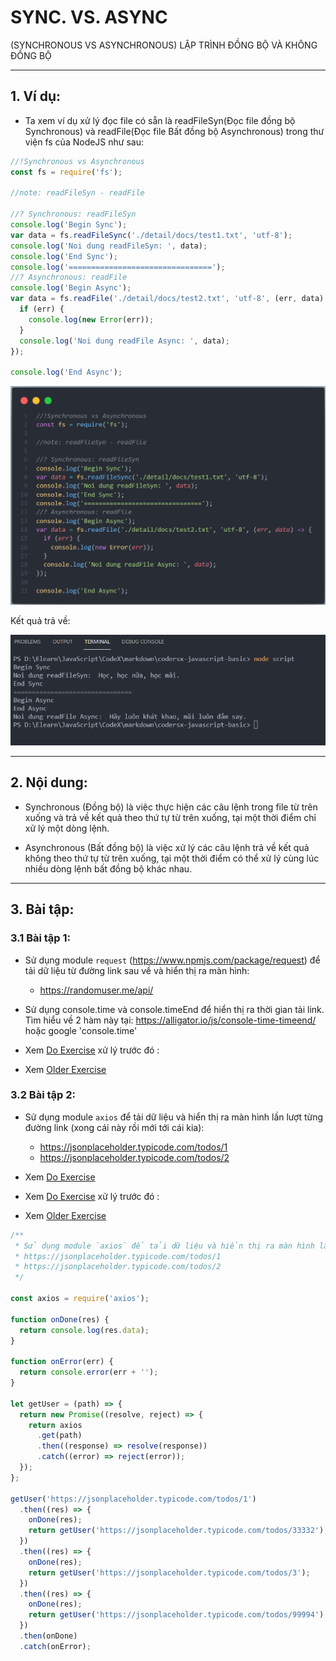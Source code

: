 # SYNC. VS. ASYNC

(SYNCHRONOUS VS ASYNCHRONOUS)
LẬP TRÌNH ĐỒNG BỘ VÀ KHÔNG ĐỒNG BỘ

---

## 1. Ví dụ:

- Ta xem ví dụ xử lý đọc file có sẵn là readFileSyn(Đọc file đồng bộ Synchronous) và readFile(Đọc file Bất đồng bộ Asynchronous) trong thư viện fs của NodeJS như sau:

```js
//!Synchronous vs Asynchronous
const fs = require('fs');

//note: readFileSyn - readFile

//? Synchronous: readFileSyn
console.log('Begin Sync');
var data = fs.readFileSync('./detail/docs/test1.txt', 'utf-8');
console.log('Noi dung readFileSyn: ', data);
console.log('End Sync');
console.log('================================');
//? Asynchronous: readFile
console.log('Begin Async');
var data = fs.readFile('./detail/docs/test2.txt', 'utf-8', (err, data) => {
  if (err) {
    console.log(new Error(err));
  }
  console.log('Noi dung readFile Async: ', data);
});

console.log('End Async');
```

<img src="./images/001.png" alt="JAVASCRIPT VỚI HTML"/>

Kết quả trả về:

![Console](./images/002.png 'Console')

---

## 2. Nội dung:

- Synchronous (Đồng bộ) là việc thực hiện các câu lệnh trong file từ trên xuống và trả về kết quả theo thứ tự từ trên xuống, tại một thời điểm chỉ xử lý một dòng lệnh.

- Asynchronous (Bất đồng bộ) là việc xử lý các câu lệnh trả về kết quả không theo thứ tự từ trên xuống, tại một thời điểm có thể xử lý cùng lúc nhiều dòng lệnh bất đồng bộ khác nhau.

---

## 3. Bài tập:

### 3.1 Bài tập 1:

- Sử dụng module `request` (https://www.npmjs.com/package/request) để tải dữ liệu từ đường link sau về và hiển thị ra màn hình:
  - https://randomuser.me/api/
- Sử dụng console.time và console.timeEnd để hiển thị ra thời gian tải link. Tìm hiểu về 2 hàm này tại: https://alligator.io/js/console-time-timeend/ hoặc google 'console.time'

- Xem [Do Exercise](./exercise1.js)
  xử lý trước đó :
- Xem [Older Exercise](./older-exercise1.js)

### 3.2 Bài tập 2:

- Sử dụng module `axios` để tải dữ liệu và hiển thị ra màn hình lần lượt từng đường link (xong cái này rồi mới tới cái kia):

  - https://jsonplaceholder.typicode.com/todos/1
  - https://jsonplaceholder.typicode.com/todos/2

- Xem [Do Exercise](./exercise3.js)
- Xem [Do Exercise](./exercise2.js)
  xử lý trước đó :
- Xem [Older Exercise](./older-exercise2.js)

```js
/**
 * Sử dụng module `axios` để tải dữ liệu và hiển thị ra màn hình lần lượt từng đường link (xong cái này rồi mới tới cái kia):
 * https://jsonplaceholder.typicode.com/todos/1
 * https://jsonplaceholder.typicode.com/todos/2
 */

const axios = require('axios');

function onDone(res) {
  return console.log(res.data);
}

function onError(err) {
  return console.error(err + '');
}

let getUser = (path) => {
  return new Promise((resolve, reject) => {
    return axios
      .get(path)
      .then((response) => resolve(response))
      .catch((error) => reject(error));
  });
};

getUser('https://jsonplaceholder.typicode.com/todos/1')
  .then((res) => {
    onDone(res);
    return getUser('https://jsonplaceholder.typicode.com/todos/33332');
  })
  .then((res) => {
    onDone(res);
    return getUser('https://jsonplaceholder.typicode.com/todos/3');
  })
  .then((res) => {
    onDone(res);
    return getUser('https://jsonplaceholder.typicode.com/todos/99994');
  })
  .then(onDone)
  .catch(onError);
```
